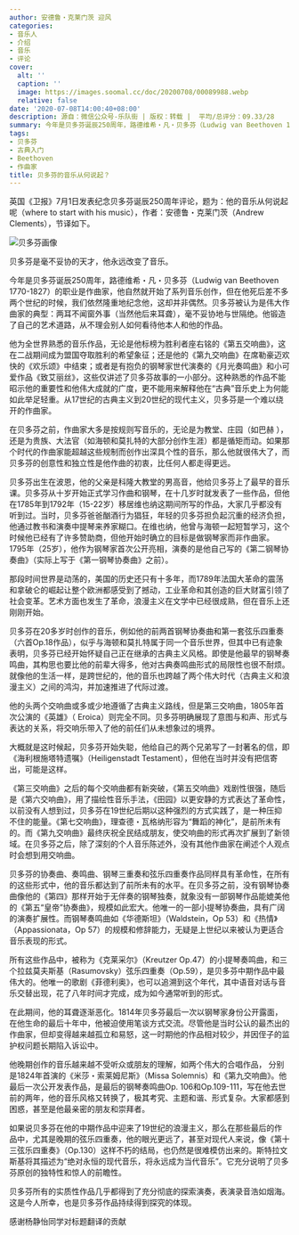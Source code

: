 ```yaml
---
author: 安德鲁・克莱门茨 迎风
categories:
- 音乐人
- 介绍
- 音乐
- 评论
cover:
  alt: ''
  caption: ''
  image: https://images.soomal.cc/doc/20200708/00089988.webp
  relative: false
date: '2020-07-08T14:00:40+08:00'
description: 源自：微信公众号-乐队街 | 版权：转载 |  平均/总评分：09.33/28
summary: 今年是贝多芬诞辰250周年，路德维希・凡・贝多芬（Ludwig van Beethoven 1770-1827）的职业是作曲家，他自然就开始了系列音乐创作，但在他死后差不多两个世纪的时候，我们依然隆重地纪念他，这却并非偶然。贝多芬被认为是伟大作曲家的典型……
tags:
- 贝多芬
- 古典入门
- Beethoven
- 作曲家
title: 贝多芬的音乐从何说起？
---
```


英国《卫报》7月1日发表纪念贝多芬诞辰250周年评论，题为：他的音乐从何说起呢（where to start with his music），作者：安德鲁・克莱门茨（Andrew Clements），节译如下。


![贝多芬画像](https://images.soomal.cc/doc/20200708/00089986.webp)





贝多芬是毫不妥协的天才，他永远改变了音乐。

今年是贝多芬诞辰250周年，路德维希・凡・贝多芬（Ludwig van Beethoven 1770-1827）的职业是作曲家，他自然就开始了系列音乐创作，但在他死后差不多两个世纪的时候，我们依然隆重地纪念他，这却并非偶然。贝多芬被认为是伟大作曲家的典型：两耳不闻窗外事（当然他后来耳聋），毫不妥协地与世隔绝。他锻造了自己的艺术道路，从不理会别人如何看待他本人和他的作品。

他为全世界熟悉的音乐作品，无论是他标榜为胜利者座右铭的《第五交响曲》，这在二战期间成为盟国夺取胜利的希望象征；还是他的《第九交响曲》在席勒豪迈欢快的《欢乐颂》中结束；或者是有抱负的钢琴家世代演奏的《月光奏鸣曲》和小可爱作品《致艾丽丝》，这些仅讲述了贝多芬故事的一小部分。这种熟悉的作品不能昭示他的重要性和他伟大成就的广度，更不能用来解释他在“古典”音乐史上为何能如此举足轻重。从17世纪的古典主义到20世纪的现代主义，贝多芬是一个难以绕开的作曲家。

在贝多芬之前，作曲家大多是按规则写音乐的，无论是为教堂、庄园（如巴赫 ），还是为贵族、大法官（如海顿和莫扎特的大部分创作生涯）都是循矩而动。如果那个时代的作曲家能超越这些规制而创作出深具个性的音乐，那么他就很伟大了，而贝多芬的创意性和独立性是他作曲的初衷，比任何人都走得更远。

贝多芬出生在波恩，他的父亲是科隆大教堂的男高音，他给贝多芬上了最早的音乐课。贝多芬从十岁开始正式学习作曲和钢琴，在十几岁时就发表了一些作品，但他在1785年到1792年（15-22岁）移居维也纳这期间所写的作品，大家几乎都没有听到过。当时，贝多芬爸爸酗酒行为猖狂，年轻的贝多芬担负起沉重的经济负担，他通过教书和演奏中提琴来养家糊口。在维也纳，他曾与海顿一起短暂学习，这个时候他已经有了许多赞助商，但他开始时确立的目标是做钢琴家而非作曲家。1795年（25岁），他作为钢琴家首次公开亮相，演奏的是他自己写的《第二钢琴协奏曲》（实际上写于《第一钢琴协奏曲》之前）。

那段时间世界是动荡的，美国的历史还只有十多年，而1789年法国大革命的震荡和拿破仑的崛起让整个欧洲都感受到了撼动，工业革命和其创造的巨大财富引领了社会变革。艺术方面也发生了革命，浪漫主义在文学中已经很成熟，但在音乐上还刚刚开始。

贝多芬在20多岁时创作的音乐，例如他的前两首钢琴协奏曲和第一套弦乐四重奏（六首Op.18作品），似乎与海顿和莫扎特属于同一个音乐世界，但其中已有迹象表明，贝多芬已经开始怀疑自己正在继承的古典主义风格。即使是他最早的钢琴奏鸣曲，其构思也要比他的前辈大得多，他对古典奏鸣曲形式的局限性也很不耐烦。就像他的生活一样，是跨世纪的，他的音乐也跨越了两个伟大时代（古典主义和浪漫主义）之间的鸿沟，并加速推进了代际过渡。

他的头两个交响曲或多或少地遵循了古典主义路线，但是第三交响曲，1805年首次公演的《英雄》（ Eroica）则完全不同。贝多芬明确展现了意图与和声、形式与表达的关系，将交响乐带入了他的前任们从未想象过的境界。

大概就是这时候起，贝多芬开始失聪，他给自己的两个兄弟写了一封著名的信，即《海利根施塔特遗嘱》（Heiligenstadt Testament），但他在当时并没有把信寄出，可能是这样。

《第三交响曲》之后的每个交响曲都有新突破，《第五交响曲》戏剧性很强，随后是《第六交响曲》，用了描绘性音乐手法，《田园》以更安静的方式表达了革命性，以前没有人想到过，贝多芬在19世纪后期以这种强烈的方式实践了，是一种压抑不住的能量。《第七交响曲》，理查德・瓦格纳形容为“舞蹈的神化”，是前所未有的。而《第九交响曲》最终庆祝全民结成朋友，使交响曲的形式再次扩展到了新领域。在贝多芬之后，除了深刻的个人音乐陈述外，没有其他作曲家在阐述个人观点时会想到用交响曲。

贝多芬的协奏曲、奏鸣曲、钢琴三重奏和弦乐四重奏作品同样具有革命性，在所有的这些形式中，他的音乐都达到了前所未有的水平。在贝多芬之前，没有钢琴协奏曲像他的《第四》那样开始于无伴奏的钢琴独奏，就象没有一部钢琴作品能媲美他的《第五“皇帝”协奏曲》，规模如此宏大。他唯一的一部小提琴协奏曲，具有广阔的演奏扩展性。而钢琴奏鸣曲如《华德斯坦》（Waldstein，Op 53）和《热情》（Appassionata，Op 57）的规模和修辞能力，无疑是上世纪以来被认为更适合音乐表现的形式。

所有这些作品中，被称为《克莱采尔》（Kreutzer Op.47）的小提琴奏鸣曲，和三个拉兹莫夫斯基（Rasumovsky）弦乐四重奏（Op.59），是贝多芬中期作品中最伟大的。他唯一的歌剧《菲德利奥》，也可以追溯到这个年代，其中语音对话与音乐交替出现，花了八年时间才完成，成为如今通常听到的形式。

在此期间，他的耳聋逐渐恶化。1814年贝多芬最后一次以钢琴家身份公开露面，在他生命的最后十年中，他被迫使用笔谈方式交流。尽管他是当时公认的最杰出的作曲家，但却变得越来越孤立和易怒，这一时期他的作品相对较少，并因侄子的监护权问题长期陷入诉讼中。

他晚期创作的音乐越来越不受听众或朋友的理解，如两个伟大的合唱作品， 分别是1824年首演的《米莎・索莱姆尼斯》（Missa Solemnis）和《第九交响曲》。他最后一次公开发表作品，是最后的钢琴奏鸣曲Op. 106和Op.109-111，写在他去世前的两年，他的音乐风格又转换了，极其考究、主题和谐、形式复杂。大家都感到困惑，甚至是他最亲密的朋友和崇拜者。

如果说贝多芬在他的中期作品中迎来了19世纪的浪漫主义，那么在那些最后的作品中，尤其是晚期的弦乐四重奏，他的眼光更远了，甚至对现代人来说，像《第十三弦乐四重奏》（Op.130）这样不朽的结局，也仍然是很难模仿出来的。斯特拉文斯基将其描述为“绝对永恒的现代音乐，将永远成为当代音乐”。它充分说明了贝多芬原创的独特性和惊人的前瞻性。

贝多芬所有的实质性作品几乎都得到了充分彻底的探索演奏，表演录音浩如烟海。这是今人所幸，也是贝多芬作品持续得到探究的体现。

感谢杨静怡同学对标题翻译的贡献